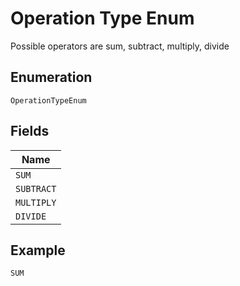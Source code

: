 
# Operation Type Enum

Possible operators are sum, subtract, multiply, divide

## Enumeration

`OperationTypeEnum`

## Fields

| Name |
|  --- |
| `SUM` |
| `SUBTRACT` |
| `MULTIPLY` |
| `DIVIDE` |

## Example

```
SUM
```

